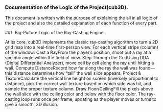 ### Documentation of the Logic of the Project(cub3D).

This document is written with the purpose of explaining the all in all logic of the project and also the detailed explanation of each function of every part.


##1. Big-Picture Logic of the Ray-Casting Engine

   At its core, cub3D implements the classic ray-casting algorithm to turn a 2D grid map into a real-time first-person view. For each vertical stripe (column) of the window:
Cast a RayFrom the player’s position, shoot out a ray at a specific angle within the field of view.
Step Through the GridUsing DDA (Digital Differential Analyzer), move cell by cell along the ray until hitting a wall.
Compute DistanceRecord how far along the ray the wall was found—this distance determines how “tall” the wall slice appears.
Project & TextureCalculate the vertical line height on screen (inversely proportional to distance), pick the correct wall texture based on which side was hit, and sample the proper texture column.
Draw Floor/CeilingFill the pixels above the wall slice with the ceiling color and below with the floor color.
The ray-casting loop runs once per frame, updating as the player moves or turns to give a smooth, 3D illusion.
